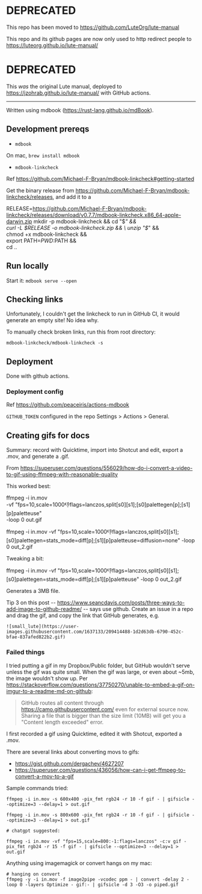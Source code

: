 # DEPRECATED

This repo has been moved to https://github.com/LuteOrg/lute-manual

This repo and its github pages are now only used to http redirect people to https://luteorg.github.io/lute-manual/

# DEPRECATED

This _was_ the original Lute manual, deployed to https://jzohrab.github.io/lute-manual/ with GitHub actions.

---

Written using mdbook (https://rust-lang.github.io/mdBook).

## Development prereqs

* `mdbook`

On mac, `brew install mdbook`

* `mdbook-linkcheck`

Ref https://github.com/Michael-F-Bryan/mdbook-linkcheck#getting-started

Get the binary release from https://github.com/Michael-F-Bryan/mdbook-linkcheck/releases, and add it to a

RELEASE=https://github.com/Michael-F-Bryan/mdbook-linkcheck/releases/download/v0.7.7/mdbook-linkcheck.x86_64-apple-darwin.zip
mkdir -p mdbook-linkcheck && cd "$_" && \
  curl -L $RELEASE -o mdbook-linkcheck.zip && \
  unzip "$_" && \
  chmod +x mdbook-linkcheck && \
  export PATH=$PWD:$PATH && \
  cd ..

## Run locally

Start it: `mdbook serve --open`

## Checking links

Unfortunately, I couldn't get the linkcheck to run in GitHub CI, it would generate an empty site!  No idea why.

To manually check broken links, run this from root directory:

```
mdbook-linkcheck/mdbook-linkcheck -s
```

## Deployment

Done with github actions.

### Deployment config

Ref https://github.com/peaceiris/actions-mdbook

`GITHUB_TOKEN` configured in the repo Settings > Actions > General.

## Creating gifs for docs

Summary: record with Quicktime, import into Shotcut and edit, export a .mov, and generate a .gif.

From https://superuser.com/questions/556029/how-do-i-convert-a-video-to-gif-using-ffmpeg-with-reasonable-quality

This worked best:

ffmpeg -i in.mov \
    -vf "fps=10,scale=1000:-1:flags=lanczos,split[s0][s1];[s0]palettegen[p];[s1][p]paletteuse" \
    -loop 0 out.gif

ffmpeg -i in.mov -vf "fps=10,scale=1000:-1:flags=lanczos,split[s0][s1];[s0]palettegen=stats_mode=diff[p];[s1][p]paletteuse=diffusion=none" -loop 0 out_2.gif


Tweaking a bit:

ffmpeg -i in.mov -vf "fps=10,scale=1000:-1:flags=lanczos,split[s0][s1];[s0]palettegen=stats_mode=diff[p];[s1][p]paletteuse" -loop 0 out_2.gif

Generates a 3MB file.


Tip 3 on this post -- https://www.seancdavis.com/posts/three-ways-to-add-image-to-github-readme/ -- says use github.  Create an issue in a repo and drag the gif, and copy the link that GitHub generates, e.g.

```
![small_lute](https://user-images.githubusercontent.com/1637133/209414488-1d2d63db-6790-452c-bfae-837afed822b2.gif)
```

### Failed things

I tried putting a gif in my Dropbox/Public folder, but GitHub wouldn't serve unless the gif was quite small.  When the gif was large, or even about ~5mb, the image wouldn't show up.  Per https://stackoverflow.com/questions/37750270/unable-to-embed-a-gif-on-imgur-to-a-readme-md-on-github:

> GitHub routes all content through https://camo.githubusercontent.com/ even for external source now. Sharing a file that is bigger than the size limit (10MB) will get you a "Content length exceeded" error.

I first recorded a gif using Quicktime, edited it with Shotcut, exported a .mov.

There are several links about converting movs to gifs:

* https://gist.github.com/dergachev/4627207
* https://superuser.com/questions/436056/how-can-i-get-ffmpeg-to-convert-a-mov-to-a-gif

Sample commands tried:

```
ffmpeg -i in.mov -s 600x400 -pix_fmt rgb24 -r 10 -f gif - | gifsicle --optimize=3 --delay=1 > out.gif

ffmpeg -i in.mov -s 800x600 -pix_fmt rgb24 -r 10 -f gif - | gifsicle --optimize=3 --delay=1 > out.gif

# chatgpt suggested:

ffmpeg -i in.mov -vf "fps=15,scale=800:-1:flags=lanczos" -c:v gif -pix_fmt rgb24 -r 15 -f gif - | gifsicle --optimize=3 --delay=1 > out.gif
```

Anything using imagemagick or convert hangs on my mac: 

```
# hanging on convert
ffmpeg -y -i in.mov -f image2pipe -vcodec ppm - | convert -delay 2 -loop 0 -layers Optimize - gif:- | gifsicle -d 3 -O3 -o piped.gif
```
